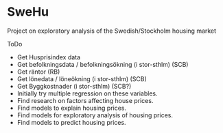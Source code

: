 # SweHu
Project on exploratory analysis of the Swedish/Stockholm housing market


ToDo
- Get Husprisindex data
- Get befolkningsdata / befolkningsökning (i stor-sthlm) (SCB)
- Get räntor (RB)
- Get lönedata / löneökning (i stor-sthlm) (SCB)
- Get Byggkostnader (i stor-sthlm) (SCB?)
- Initially try multiple regression on these variables.
- Find research on factors affecting house prices.
- Find models to explain housing prices.
- Find models for exploratory analysis of housing prices.
- Find models to predict housing prices.

